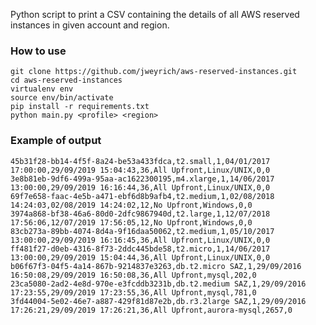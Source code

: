 Python script to print a CSV containing the details of all AWS reserved instances in given account and region.

### How to use

	git clone https://github.com/jweyrich/aws-reserved-instances.git
	cd aws-reserved-instances
	virtualenv env
	source env/bin/activate
	pip install -r requirements.txt
	python main.py <profile> <region>

### Example of output

	45b31f28-bb14-4f5f-8a24-be53a433fdca,t2.small,1,04/01/2017 17:00:00,29/09/2019 15:04:43,36,All Upfront,Linux/UNIX,0,0
	3e8b81eb-9df6-499a-95aa-ac1622300195,m4.xlarge,1,14/06/2017 13:00:00,29/09/2019 16:16:44,36,All Upfront,Linux/UNIX,0,0
	69f7e658-faac-4e5b-a471-ebf6d8b9afb4,t2.medium,1,02/08/2018 14:24:03,02/08/2019 14:24:02,12,No Upfront,Windows,0,0
	3974a868-bf38-46a6-80d0-2dfc9867940d,t2.large,1,12/07/2018 17:56:06,12/07/2019 17:56:05,12,No Upfront,Windows,0,0
	83cb273a-89bb-4074-8d4a-9f16daa50062,t2.medium,1,05/10/2017 13:00:00,29/09/2019 16:16:45,36,All Upfront,Linux/UNIX,0,0
	ff481f27-d0eb-4316-8f73-2ddc445bde58,t2.micro,1,14/06/2017 13:00:00,29/09/2019 15:04:44,36,All Upfront,Linux/UNIX,0,0
	b06f67f3-04f5-4a14-867b-9214837e3263,db.t2.micro SAZ,1,29/09/2016 16:50:08,29/09/2019 16:50:08,36,All Upfront,mysql,202,0
	23ca5080-2ad2-4e8d-970e-e3fcddb3231b,db.t2.medium SAZ,1,29/09/2016 17:23:55,29/09/2019 17:23:55,36,All Upfront,mysql,781,0
	3fd44004-5e02-46e7-a887-429f81d87e2b,db.r3.2large SAZ,1,29/09/2016 17:26:21,29/09/2019 17:26:21,36,All Upfront,aurora-mysql,2657,0
